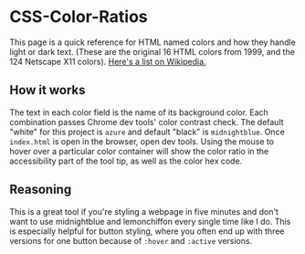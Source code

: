 # CSS-Color-Ratios
This page is a quick reference for HTML named colors and how they handle light or dark text. (These are the original 16 HTML colors from 1999, and the 124 Netscape X11 colors).  [Here's a list on Wikipedia.](https://en.wikipedia.org/wiki/Web_colors#X11_color_names)

## How it works
The text in each color field is the name of its background color. Each combination passes Chrome dev tools' color contrast check. The default "white" for this project is `azure` and default "black" is `midnightblue`. 
Once `index.html` is open in the browser, open dev tools. Using the mouse to hover over a particular color container will show the color ratio  in the accessibility part of the tool tip, as well as the color hex code.

## Reasoning
This is a great tool if you're styling a webpage in five minutes and don't want to use midnightblue and lemonchiffon every single time like I do. This is especially helpful for button styling, where you often end up with three versions for one button because of `:hover` and `:active` versions.
